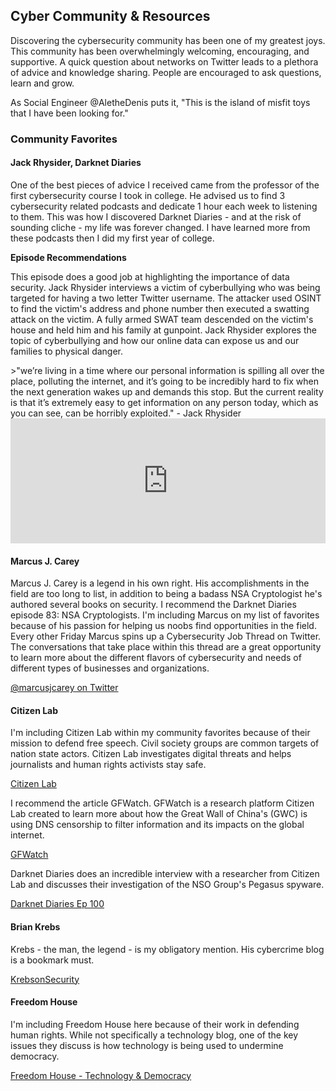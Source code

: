 <h2>Cyber Community & Resources</h2>
<p>Discovering the cybersecurity community has been one of my greatest joys. This community has been overwhelmingly welcoming, encouraging, and supportive. A quick question about networks on Twitter leads to a plethora of advice and knowledge sharing. People are encouraged to ask questions, learn and grow.</p>
<p>As Social Engineer @AletheDenis puts it, "This is the island of misfit toys that I have been looking for."</p>
<h3>Community Favorites</h3>
<div class="intro">
    <h4>Jack Rhysider, Darknet Diaries</h4>
</div>
<p>One of the best pieces of advice I received came from the professor of the first cybersecurity course I took in college. He advised us to find 3 cybersecurity related podcasts and dedicate 1 hour each week to listening to them. This was how I discovered Darknet Diaries - and at the risk of sounding cliche - my life was forever changed. I have learned more from these podcasts then I did my first year of college.</p>
<p><b>Episode Recommendations</b></p>
<p>This episode does a good job at highlighting the importance of data security. Jack Rhysider interviews a victim of cyberbullying who was being targeted for having a two letter Twitter username. The attacker used OSINT to find the victim's address and phone number then executed a swatting attack on the victim. A fully armed SWAT team descended on the victim's house and held him and his family at gunpoint. Jack Rhysider explores the topic of cyberbullying and how our online data can expose us and our families to physical danger.</p>
>"we’re living in a time where our personal information is spilling all over the place, polluting the internet, and it’s going to be incredibly hard to fix when the next generation wakes up and demands this stop.  But the current reality is that it’s extremely easy to get information on any person today, which as you can see, can be horribly exploited." - Jack Rhysider
<iframe frameborder="0" height="200" scrolling="no" src="https://playlist.megaphone.fm?e=ADV7302306425" width="100%"></iframe>
<div class="intro">
    <h4>Marcus J. Carey</h4>
</div>
<p>Marcus J. Carey is a legend in his own right. His accomplishments in the field are too long to list, in addition to being a badass NSA Cryptologist he's authored several books on security. I recommend the Darknet Diaries episode 83: NSA Cryptologists. I'm including Marcus on my list of favorites because of his passion for helping us noobs find opportunities in the field. Every other Friday Marcus spins up a Cybersecurity Job Thread on Twitter. The conversations that take place within this thread are a great opportunity to learn more about the different flavors of cybersecurity and needs of different types of businesses and organizations.</p>
<a href="https://twitter.com/marcusjcarey" target="_blank">@marcusjcarey on Twitter</a>
<div class="intro">
    <h4>Citizen Lab</h4>
</div>
<p>I'm including Citizen Lab within my community favorites because of their mission to defend free speech. Civil society groups are common targets of nation state actors. Citizen Lab investigates digital threats and helps journalists and human rights activists stay safe.</p>
<a href="https://citizenlab.ca/" target="_blank">Citizen Lab</a>
<p>I recommend the article GFWatch. GFWatch is a research platform Citizen Lab created to learn more about how the Great Wall of China's (GWC) is using DNS censorship to filter information and its impacts on the global internet.</p>
<a href="https://citizenlab.ca/2021/11/gfwatch-a-longitudinal-measurement-platform-built-to-monitor-chinas-dns-censorship-at-scale/" target="_blank">GFWatch</a>
<p>Darknet Diaries does an incredible interview with a researcher from Citizen Lab and discusses their investigation of the NSO Group's Pegasus spyware.</p>
<a href="https://darknetdiaries.com/episode/100/" target="_blank">Darknet Diaries Ep 100</a>
<div class="intro">
    <h4>Brian Krebs</h4>
</div>
<p>Krebs - the man, the legend - is my obligatory mention. His cybercrime blog is a bookmark must.</p>
<a href="https://krebsonsecurity.com/" target="_blank">KrebsonSecurity</a>
<div class="intro">
    <h4>Freedom House</h4>
</div>
<p>I'm including Freedom House here because of their work in defending human rights. While not specifically a technology blog, one of the key issues they discuss is how technology is being used to undermine democracy.</p>
<a href="https://freedomhouse.org/issues/technology-democracy" target="_blank">Freedom House - Technology & Democracy</a>